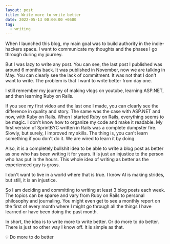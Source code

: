 ```yaml
---
layout: post
title: Write more to write better
date: 2022-05-13 00:00:00 +0500
tag:
  - writing
---
```


When I launched this blog, my main goal was to build authority in the indie-hackers space. I want to communicate my thoughts and the phases I go through during my journey.

But I was lazy to write any post. You can see, the last post I published was around 6 months back. It was published in November, now we are talking in May. You can clearly see the lack of commitment. It was not that I don't want to write. The problem is that I want to write better from day one.

I still remember my journey of making vlogs on youtube, learning ASP.NET, and then learning Ruby on Rails.

If you see my first video and the last one I made, you can clearly see the difference in quality and story. The same was the case with ASP.NET and now, with Ruby on Rails. When I started Ruby on Rails, everything seems to be magic. I don't know how to organize my code and make it readable. My first version of SprintBYC written in Rails was a complete dumpster fire. Slowly, but surely, I improved my skills. The thing is, you can't learn something if you don't do it. We are wired to learn it by doing.

Also, it is a completely bullshit idea to be able to write a blog post as better as one who has been writing it for years. It is just an injustice to the person who has put in the hours. This whole idea of writing as better as the experienced guy is gross.

I don't want to live in a world where that is true. I know AI is making strides, but still, it is an injustice.

So I am deciding and committing to writing at least 3 blog posts each week. The topics can be sparse and vary from Ruby on Rails to personal philosophy and journaling. You might even get to see a monthly report on the first of every month where I might go through all the things I have learned or have been doing the past month.

In short, the idea is to write more to write better. Or do more to do better. There is just no other way I know off. It is simple as that.

💡
Do more to do better
